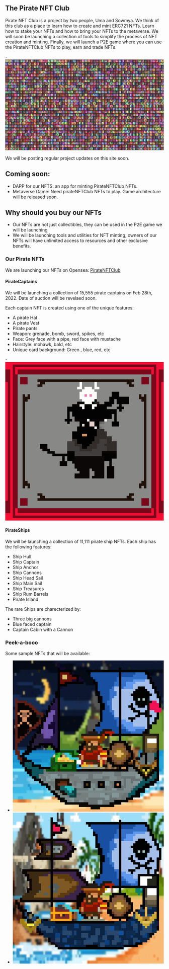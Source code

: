 ## The Pirate NFT Club
Pirate NFT Club is a project by two people, Uma and Sowmya. We think of this club as a place to learn how to create and mint ERC721 NFTs. Learn how to stake your NFTs and how to bring your NFTs to the metaverse. We will soon be launching a collection of tools to simplify the process of NFT creation and minting. Finally, we will launch a P2E game where you can use the PirateNFTClub NFTs to play, earn and trade NFTs.

-![PirateCaptainBanner](preview.png)

We will be posting regular project updates on this site soon.

## Coming soon:
- DAPP for our NFTS: an app for minting PirateNFTClub NFTs.
- Metaverse Game: Need pirateNFTClub NFTs to play. Game architecture will be released soon.

## Why should you buy our NFTs
- Our NFTs are not just collectibles, they can be used in the P2E game we will be launching
- We will be launching tools and utilities for NFT minting, owners of our NFTs will have unlimited access to resources and other exclusive benefits.

### Our Pirate NFTs
We are launching our NFTs on Opensea: [PirateNFTClub](https://opensea.io/PirateNFTClub)

#### PirateCaptains
We will be launching a collection of 15,555 pirate captains on Feb 28th, 2022. Date of auction will be revelaed soon.

Each captain NFT is created using one of the unique features:
- A pirate Hat
- A pirate Vest
- Pirate pants
- Weapon: grenade, bomb, sword, spikes, etc
- Face: Grey face with a pipe, red face with mustache
- Hairstyle: mohawk, bald, etc
- Unique card background: Green , blue, red, etc

-![PirateCaptain](abc1.png)



#### PirateShips
We will be launching a collection of 11,111 pirate ship NFTs. Each ship has the following features:
- Ship Hull
- Ship Captain
- Ship Anchor
- Ship Cannons
- Ship Head Sail
- Ship Main Sail
- Ship Treasures
- Ship Rum Barrels
- Pirate Island

The rare Ships are charecterized by:
- Three big cannons
- Blue faced captain
- Captain Cabin with a Cannon

### Peek-a-booo
Some sample NFTs that will be available:
- ![PirateShipNo4](4.png)
- ![PirateShipNo5](5.png)

